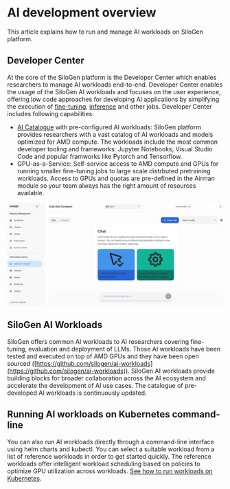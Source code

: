 # AI development overview

This article explains how to run and manage AI workloads on SiloGen platform.

## Developer Center

At the core of the SiloGen platform is the Developer Center which enables researchers to manage AI workloads end-to-end. Developer Center enables the usage of the SiloGen AI workloads and focuses on the user experience, offering low code approaches for developing AI applications by simplifying the execution of [fine-tuning](./fine-tuning.md), [inference](./inference.md) and other jobs. 
Developer Center includes following capabilities:

- [AI Catalogue](ai-catalogue.md) with pre-configured AI workloads: SiloGen platform provides researchers with a vast catalog of AI workloads and models optimized for AMD compute. The workloads include the most common developer tooling and frameworks: Jupyter Notebooks, Visual Studio Code and popular framworks like Pytorch and Tensorflow.
- GPU-as-a-Service: Self-service access to AMD compute and GPUs for running smaller fine-tuning jobs to large scale distrbuted pretraining workloads. Access to GPUs and quotas are pre-defined in the Airman module so your team always has the right amount of resources available.


![alt text](./devcenter-introduction.png)

## SiloGen AI Workloads

SiloGen offers common AI workloads to AI researchers covering fine-tuning, evaluation and deployment of LLMs. Those AI workloads have been tested and executed on top of AMD GPUs and they have been open sourced ([https://github.com/silogen/ai-workloads](https://github.com/silogen/ai-workloads)). SiloGen AI workloads provide building blocks for broader collaboration across the AI ecosystem and accelerate the development of AI use cases. The catalogue of pre-developed AI workloads is continuously updated.

## Running AI workloads on Kubernetes command-line

You can also run AI workloads directly through a command-line interface using helm charts and kubectl. You can select a suitable workload from a list of reference workloads in order to get started quickly. The reference workloads offer intelligent workload scheduling based on policies to optimize GPU utilization across workloads.
[See how to run workloads on Kubernetes](../ai-workloads/workloads/workloads-overview.md).
 